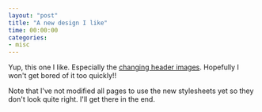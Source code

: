 ```yaml
---
layout: "post"
title: "A new design I like"
time: 00:00:00
categories: 
- misc
---
```

Yup, this one I like. Especially the <a href="/headers.html">changing header images</a>. Hopefully I won't get bored of it too quickly!!

Note that I've not modified all pages to use the new stylesheets yet so they don't look quite right. I'll get there in the end.